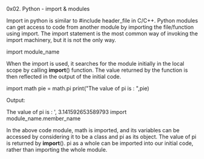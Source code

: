 0x02. Python - import & modules

Import in python is similar to #include header_file in C/C++. Python modules can get access to code from another module by importing the file/function using import. The import statement is the most common way of invoking the import machinery, but it is not the only way.

import module_name

When the import is used, it searches for the module initially in the local scope by calling __import__() function. The value returned by the function is then reflected in the output of the initial code. 

import math
pie = math.pi
print("The value of pi is : ",pie)

Output:

The value of pi is : ', 3.141592653589793
import module_name.member_name 

In the above code module, math is imported, and its variables can be accessed by considering it to be a class and pi as its object. 
The value of pi is returned by __import__(). pi as a whole can be imported into our initial code, rather than importing the whole module. 


